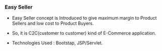 ### Easy Seller

* Easy Seller concept is Introduced to give maximum margin to Product Sellers and low cost to Product Buyers.  

* So, it is C2C(customer to customer) kind of E-Commerce application.

* Technologies Used : Bootstap, JSP/Servlet.

